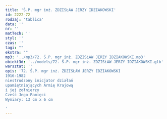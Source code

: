 ```yaml
---
title: 'Ś.P. mgr inż. ZDZISŁAW JERZY IDZIAKOWSKI'
id: 2222-72
rodzaj: 'tablica'
data: ''
nr: ''
matTech: ''
styl: ''
czas: ''
tagi: ""
ekstra: ""
mp3: '../mp3/72. Ś.P. mgr inż. ZDZISŁAW JERZY IDZIAKOWSKI.mp3'
obiekt3d: '../models/72. Ś.P. mgr inż. ZDZISŁAW JERZY IDZIAKOWSKI.glb'
warsztat: ''
opis: '72. Ś.P. mgr inż. ZDZISŁAW JERZY IDZIAKOWSKI
1916-1982
niestrudzony inicjator działań
upamiętniających Armię Krajową
i jej żołnierzy
Cześć Jego Pamięci 
Wymiary: 13 cm x 6 cm

'
---
```


